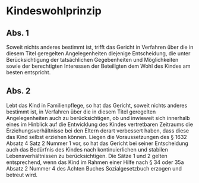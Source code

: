 # Kindeswohlprinzip



## Abs. 1

 Soweit nichts anderes bestimmt ist, trifft das Gericht in Verfahren über die in diesem Titel geregelten Angelegenheiten diejenige Entscheidung, die unter Berücksichtigung der tatsächlichen Gegebenheiten und Möglichkeiten sowie der berechtigten Interessen der Beteiligten dem Wohl des Kindes am besten entspricht.

## Abs. 2

 Lebt das Kind in Familienpflege, so hat das Gericht, soweit nichts anderes bestimmt ist, in Verfahren über die in diesem Titel geregelten Angelegenheiten auch zu berücksichtigen, ob und inwieweit sich innerhalb eines im Hinblick auf die Entwicklung des Kindes vertretbaren Zeitraums die Erziehungsverhältnisse bei den Eltern derart verbessert haben, dass diese das Kind selbst erziehen können. Liegen die Voraussetzungen des § 1632 Absatz 4 Satz 2 Nummer 1 vor, so hat das Gericht bei seiner Entscheidung auch das Bedürfnis des Kindes nach kontinuierlichen und stabilen Lebensverhältnissen zu berücksichtigen. Die Sätze 1 und 2 gelten entsprechend, wenn das Kind im Rahmen einer Hilfe nach § 34 oder 35a Absatz 2 Nummer 4 des Achten Buches Sozialgesetzbuch erzogen und betreut wird. 

